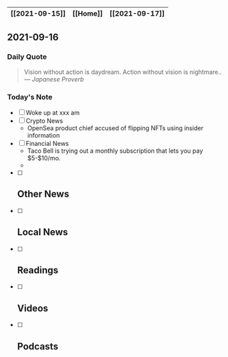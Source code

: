 | [[2021-09-15]] | [[Home]] | [[2021-09-17]] |
| :------------: | :------: | :------------: |

## 2021-09-16 

### Daily Quote
> Vision without action is daydream. Action without vision is nightmare..
> &mdash; <cite>Japanese Proverb</cite>

### Today's Note
- [ ] Woke up at xxx am
- [ ] Crypto News
	- OpenSea product chief accused of flipping NFTs using insider information
- [ ] Financial News
	- Taco Bell is trying out a monthly subscription that lets you pay \$5-\$10/mo.
	- 
- [ ] Other News
	- 
- [ ] Local News
	-
- [ ] Readings
	- 
- [ ] Videos
	- 
- [ ] Podcasts
	- 
